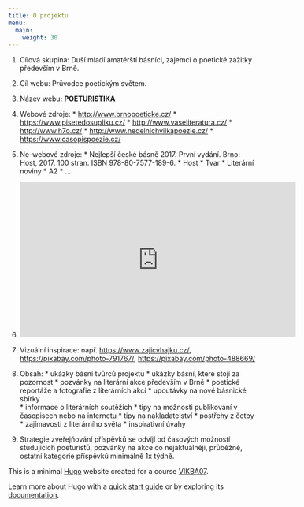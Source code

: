 ```yaml
---
title: O projektu
menu:
  main:
    weight: 30
---
```

1. Cílová skupina: Duší mladí amatérští básníci, zájemci o poetické zážitky především v Brně.
2. Cíl webu: Průvodce poetickým světem.
3. Název webu: __POETURISTIKA__
4. Webové zdroje: * http://www.brnopoeticke.cz/
				  * https://www.pisetedosupliku.cz/
				  * http://www.vaseliteratura.cz/
				  * http://www.h7o.cz/
				  * http://www.nedelnichvilkapoezie.cz/
				  * https://www.casopispoezie.cz/

5. Ne-webové zdroje: * Nejlepší české básně 2017. První vydání. Brno: Host, 2017. 100 stran. ISBN 978-80-7577-189-6.
				     * Host
                     * Tvar
                     * Literární noviny
                     * A2
                     * ...


6. <iframe width="560" height="315" src="https://www.youtube.com/embed/1TB5t6G-YB0?rel=0" frameborder="0" allow="autoplay; encrypted-media" allowfullscreen></iframe>

7. Vizuální inspirace: např. https://www.zajicvhajku.cz/, https://pixabay.com/photo-791767/, https://pixabay.com/photo-488669/

8. Obsah: * ukázky básní tvůrců projektu
          * ukázky básní, které stojí za pozornost
		  * pozvánky na literární akce především v Brně
		  * poetické reportáže a fotografie z literárních akcí
		  * upoutávky na nové básnické sbírky	
          * informace o literárních soutěžích
          * tipy na možnosti publikování v časopisech nebo na internetu
          * tipy na nakladatelství
          * postřehy z četby
          * zajímavosti z literárního světa
          * inspirativní úvahy

9. Strategie zveřejňování příspěvků se odvíjí od časových možností studujících poeturistů, pozvánky na akce co nejaktuálněji, průběžně, ostatní kategorie příspěvků minimálně 1x týdně.


This is a minimal [Hugo][] website created for a course [VIKBA07][].

Learn more about Hugo with a [quick start guide][qs] or by exploring its [documentation][hugoDocs].

[Hugo]: https://gohugo.io
[VIKBA07]: https://is.muni.cz/predmet/phil/VIKBA07
[hugoDocs]: https://gohugo.io/documentation/
[qs]: https://gohugo.io/getting-started/quick-start/
